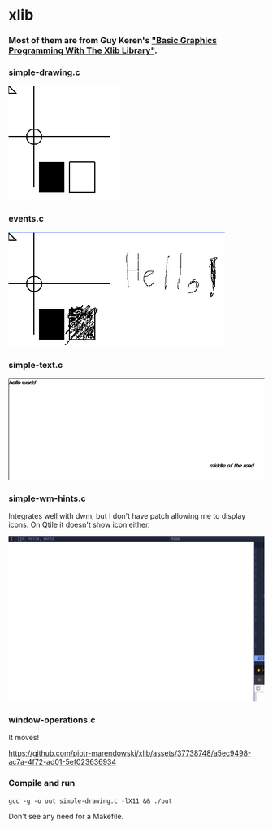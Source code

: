 # xlib

### Most of them are from Guy Keren's ["Basic Graphics Programming With The Xlib Library"](https://ftp.dim13.org/pub/doc/Xlib.pdf).

### simple-drawing.c

![simple-drawing](assets/simple-drawing.png)

### events.c

![events](assets/events.png)

### simple-text.c

![simple-text](assets/simple-text.png)

### simple-wm-hints.c

Integrates well with dwm, but I don't have patch allowing me to display icons. On Qtile it doesn't show icon either.

![simple-wm-hints](assets/simple-wm-hints.png)

### window-operations.c

It moves!

https://github.com/piotr-marendowski/xlib/assets/37738748/a5ec9498-ac7a-4f72-ad01-5ef023636934

### Compile and run

```
gcc -g -o out simple-drawing.c -lX11 && ./out
```

Don't see any need for a Makefile.
